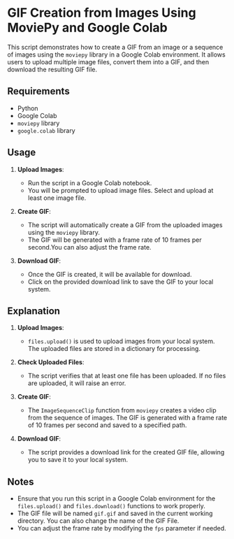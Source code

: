 # GIF Creation from Images Using MoviePy and Google Colab

This script demonstrates how to create a GIF from an image or a sequence of images using the `moviepy` library in a Google Colab environment. It allows users to upload multiple image files, convert them into a GIF, and then download the resulting GIF file.

## Requirements

- Python
- Google Colab
- `moviepy` library
- `google.colab` library

## Usage

1. **Upload Images**:
   - Run the script in a Google Colab notebook.
   - You will be prompted to upload image files. Select and upload at least one image file.

2. **Create GIF**:
   - The script will automatically create a GIF from the uploaded images using the `moviepy` library.
   - The GIF will be generated with a frame rate of 10 frames per second.You can also adjust the frame rate.

3. **Download GIF**:
   - Once the GIF is created, it will be available for download.
   - Click on the provided download link to save the GIF to your local system.

## Explanation

1. **Upload Images**:
   - `files.upload()` is used to upload images from your local system. The uploaded files are stored in a dictionary for processing.

2. **Check Uploaded Files**:
   - The script verifies that at least one file has been uploaded. If no files are uploaded, it will raise an error.

3. **Create GIF**:
   - The `ImageSequenceClip` function from `moviepy` creates a video clip from the sequence of images. The GIF is generated with a frame rate of 10 frames per second and saved to a specified path.

4. **Download GIF**:
   - The script provides a download link for the created GIF file, allowing you to save it to your local system.

## Notes

- Ensure that you run this script in a Google Colab environment for the `files.upload()` and `files.download()` functions to work properly.
- The GIF file will be named `gif.gif` and saved in the current working directory. You can also change the name of the GIF File.
- You can adjust the frame rate by modifying the `fps` parameter if needed.

